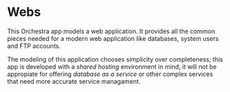Webs
====

This Orchestra app models a web application. It provides all the common pieces
needed for a modern web application like databases, system users and FTP accounts.

The modeling of this application chooses simplicity over completeness; this app 
is developed with a *shared hosting* environment in mind, it will not be appropiate
for offering _database as a service_ or other complex services that need more
accurate service managament.
